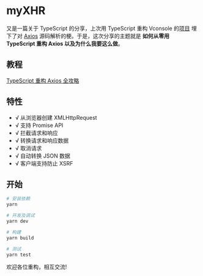 # myXHR

又是一篇关于 TypeScript 的分享，上次用 TypeScript 重构 Vconsole 的[项目](https://juejin.im/post/5bf278295188252e89668ed2) 埋下了对 [Axios](https://github.com/axios/axios) 源码解析的梗。于是，这次分享的主题就是 **如何从零用 TypeScript 重构 Axios 以及为什么我要这么做**。

## 教程

[TypeScript 重构 Axios 全攻略](https://github.com/leer0911/myXHR/blob/master/doc/README.md)

## 特性

- √ 从浏览器创建 XMLHttpRequest
- √ 支持 Promise API
- √ 拦截请求和响应
- √ 转换请求和响应数据
- √ 取消请求
- √ 自动转换 JSON 数据
- √ 客户端支持防止 XSRF

## 开始

```bash
# 安装依赖
yarn

# 开发及调试
yarn dev

# 构建
yarn build

# 测试
yarn test
```

欢迎各位重构，相互交流!
